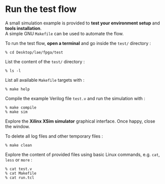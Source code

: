 # Run the test flow

A small simulation example is provided to **test your environment setup** and **tools installation**.<br/>
A simple GNU `Makefile` can be used to automate the flow.

To run the test flow, **open a terminal** and go inside the `test/` directory :


```
% cd Desktop/lae/fpga/test
```

List the content of the `test/` directory :

```
% ls -l
```


List all available `Makefile` targets with :

```
% make help
```

Compile the example Verilog file `test.v` and run the simulation with :

```
% make compile
% make sim
```

Explore the **Xilinx XSim simulator** graphical interface. Once happy, close the window.

To delete all log files and other temporary files :

```
% make clean
```

Explore the content of provided files using basic Linux commands, e.g. `cat`, `less` or `more` :

```
% cat test.v
% cat Makefile
% cat run.tcl
```

